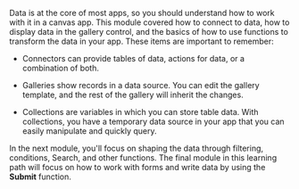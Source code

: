Data is at the core of most apps, so you should understand how to work with it in a canvas app. This module covered how to connect to data, how to display data in the gallery control, and the basics of how to use functions to transform the data in your app. These items are important to remember:

-   Connectors can provide tables of data, actions for data, or a combination of both.

-   Galleries show records in a data source. You can edit the gallery template, and the rest of the gallery will inherit the changes.

-   Collections are variables in which you can store table data. With collections, you have a temporary data source in your app that you can easily manipulate and quickly query.

In the next module, you'll focus on shaping the data through filtering, conditions, Search, and other functions. The final module in this learning path will focus on how to work with forms and write data by using the **Submit** function. 
